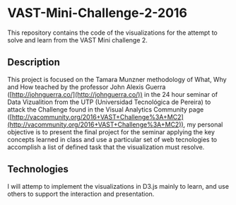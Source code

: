# VAST-Mini-Challenge-2-2016
This repository contains the code of the visualizations for the attempt to solve and learn from the VAST Mini challenge 2.

## Description

This project is focused on the Tamara Munzner methodology of What, Why and How teached by the professor John Alexis Guerra ([http://johnguerra.co/](http://johnguerra.co/)) in the 24 hour seminar of Data Vizualition from the UTP (Universidad Tecnológica de Pereira) to attack the Challenge found in the Visual Analytics Community page ([http://vacommunity.org/2016+VAST+Challenge%3A+MC2](http://vacommunity.org/2016+VAST+Challenge%3A+MC2)), my personal objective is to present the final project for the seminar applying the key concepts learned in class and use a particular set of web tecnologies to accomplish a list of defined task that the visualization must resolve.

## Technologies
I will attemp to implement the visualizations in D3.js mainly to learn, and use others to support the interaction and presentation.
